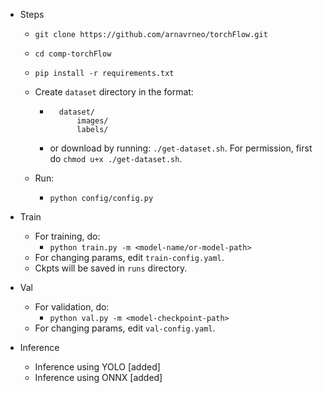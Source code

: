 - Steps

    - `git clone https://github.com/arnavrneo/torchFlow.git`
    - `cd comp-torchFlow`

    - `pip install -r requirements.txt`

    - Create `dataset` directory in the format:
        - ```
            dataset/
                images/
                labels/
          ```
        - or download by running:
            `./get-dataset.sh`.
            For permission, first do `chmod u+x ./get-dataset.sh`.

    - Run:
        - `python config/config.py`

- Train
    - For training, do:
        - `python train.py -m <model-name/or-model-path>`
    - For changing params, edit `train-config.yaml`.
    - Ckpts will be saved in `runs` directory.

- Val
    - For validation, do:
        - `python val.py -m <model-checkpoint-path>`
    - For changing params, edit `val-config.yaml`.

- Inference
    - Inference using YOLO [added]
    - Inference using ONNX [added]
